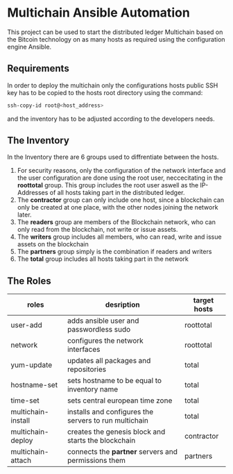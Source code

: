 # Multichain Ansible Automation
This project can be used to start the distributed ledger Multichain based on the Bitcoin technology on as many hosts as required using the configuration engine Ansible.

## Requirements
In order to deploy the multichain only the configurations hosts public SSH key has to be copied to the hosts root directory using the command:
```bash
ssh-copy-id root@<host_address>
``` 
and the inventory has to be adjusted according to the developers needs.

## The Inventory
In the Inventory there are 6 groups used to diffrentiate between the hosts.
1. For security reasons, only the configuration of the network interface and the user configuration are done using the root user, neccecitating in the **roottotal** group. This group includes the root user aswell as the IP-Addresses of all hosts taking part in the distributed ledger.
2. The **contractor** group can only include one host, since a blockchain can only be created at one place, with the other nodes joining the network later.
3. The **readers** group are members of the Blockchain network, who can only read from the blockchain, not write or issue assets.
4. The **writers** group includes all members, who can read, write and issue assets on the blockchain
5. The **partners** group simply is the combination if readers and writers
6. The **total** group includes all hosts taking part in the network

## The Roles

| roles              | desription                                            | target hosts |
|--------------------|-------------------------------------------------------|--------------|
| user-add           | adds ansible user and passwordless sudo               | roottotal    |
| network            | configures the network interfaces                     | roottotal    |
| yum-update         | updates all packages and repositories                 | total        |
| hostname-set       | sets hostname to be equal to inventory name           | total        |
| time-set           | sets central european time zone                       | total        |
| multichain-install | installs and configures the servers to run multichain | total        |
| multichain-deploy  | creates the genesis block and starts the blockchain   | contractor   |
| multichain-attach  | connects the **partner** servers and permissions them | partners     |


